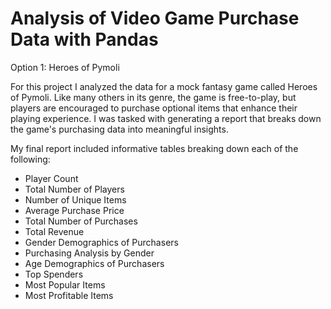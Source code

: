 # Analysis of Video Game Purchase Data with Pandas

Option 1: Heroes of Pymoli

For this project I analyzed the data for a mock fantasy game called Heroes of Pymoli.  Like many others in its genre, the game is free-to-play, but players are encouraged to purchase optional items that enhance their playing experience. I was tasked with generating a report that breaks down the game's purchasing data into meaningful insights.

My final report included informative tables breaking down each of the following:

- Player Count
- Total Number of Players
- Number of Unique Items
- Average Purchase Price
- Total Number of Purchases
- Total Revenue
- Gender Demographics of Purchasers
- Purchasing Analysis by Gender
- Age Demographics of Purchasers
- Top Spenders
- Most Popular Items
- Most Profitable Items





